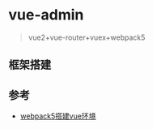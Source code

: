 # vue-admin

> vue2+vue-router+vuex+webpack5

## 框架搭建

## 参考

- [webpack5搭建vue环境](https://segmentfault.com/a/1190000041548562)

